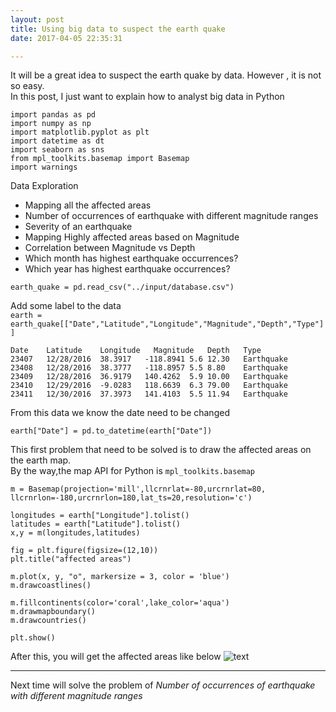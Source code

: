 ```yaml
---
layout: post
title: Using big data to suspect the earth quake
date: 2017-04-05 22:35:31

---
```

It will be a great idea to suspect the earth quake by data. However , it is not so easy.  
In this post, I just want to explain how to analyst big data in Python

	import pandas as pd
	import numpy as np
	import matplotlib.pyplot as plt
	import datetime as dt
	import seaborn as sns
	from mpl_toolkits.basemap import Basemap
	import warnings

Data Exploration  

* Mapping all the affected areas  
* Number of occurrences of earthquake with different magnitude ranges
* Severity of an earthquake
* Mapping Highly affected areas based on Magnitude
* Correlation between Magnitude vs Depth
* Which month has highest earthquake occurrences?
* Which year has highest earthquake occurrences?     


<code>earth_quake = pd.read_csv("../input/database.csv")  </code>  

Add some label to the data  
<code>earth = earth_quake[["Date","Latitude","Longitude","Magnitude","Depth","Type"]]</code>

	Date	Latitude	Longitude	Magnitude	Depth	Type
	23407	12/28/2016	38.3917	  -118.8941	5.6	12.30   Earthquake  
	23408	12/28/2016	38.3777	  -118.8957	5.5	8.80	Earthquake  
	23409	12/28/2016	36.9179	  140.4262	5.9	10.00	Earthquake  
	23410	12/29/2016	-9.0283	  118.6639	6.3	79.00	Earthquake  
	23411	12/30/2016	37.3973	  141.4103	5.5	11.94	Earthquake  

From this data we know the date need to be changed  

<code>earth["Date"] = pd.to_datetime(earth["Date"])</code>  


This first problem that need to be solved is to draw the affected areas on the earth map.  
By the way,the map API for Python is  <code>mpl_toolkits.basemap </code>

	m = Basemap(projection='mill',llcrnrlat=-80,urcrnrlat=80, llcrnrlon=-180,urcrnrlon=180,lat_ts=20,resolution='c')
	
	longitudes = earth["Longitude"].tolist()
	latitudes = earth["Latitude"].tolist()
	x,y = m(longitudes,latitudes)
	
	fig = plt.figure(figsize=(12,10))
	plt.title("affected areas")
	
	m.plot(x, y, "o", markersize = 3, color = 'blue')
	m.drawcoastlines()
	
	m.fillcontinents(color='coral',lake_color='aqua')
	m.drawmapboundary()
	m.drawcountries()
	
	plt.show()

After this, you will get the affected areas like below
![text](https://dinghing.github.io/images/earthquake/1.png)

---
Next time will solve the problem of _Number of occurrences of earthquake with different magnitude ranges_


